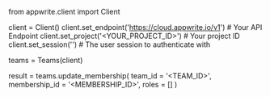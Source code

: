 from appwrite.client import Client

client = Client()
client.set_endpoint('https://cloud.appwrite.io/v1') # Your API Endpoint
client.set_project('<YOUR_PROJECT_ID>') # Your project ID
client.set_session('') # The user session to authenticate with

teams = Teams(client)

result = teams.update_membership(
    team_id = '<TEAM_ID>',
    membership_id = '<MEMBERSHIP_ID>',
    roles = []
)
